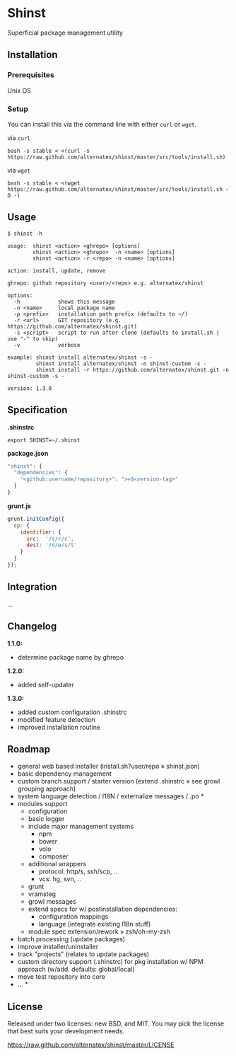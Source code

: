 Shinst
=============

Superficial package management utility

Installation
------------

### Prerequisites

Unix OS

### Setup

You can install this via the command line with either `curl` or `wget`.

via `curl`

`bash -s stable < <(curl -s https://raw.github.com/alternatex/shinst/master/src/tools/install.sh)`

via `wget`

`bash -s stable < <(wget https://raw.github.com/alternatex/shinst/master/src/tools/install.sh -O -)`

Usage
-------------

```shell
$ shinst -h

usage:  shinst <action> <ghrepo> [options]
        shinst <action> <ghrepo>  -n <name> [options]
        shinst <action> -r <repo> -n <name> [options]

action: install, update, remove

ghrepo: github repository <user>/<repo> e.g. alternatex/shinst

options:
  -h            shows this message        
  -n <name>     local package name
  -p <prefix>   installation path prefix (defaults to ~/)
  -r <url>      GIT repository (e.g. https://github.com/alternatex/shinst.git)
  -s <script>   script to run after clone (defaults to install.sh | use "-" to skip)
  -v            verbose

example: shinst install alternatex/shinst -s -
         shinst install alternatex/shinst -n shinst-custom -s -
         shinst install -r https://github.com/alternatex/shinst.git -n shinst-custom -s -

version: 1.3.0

```

Specification
-------------

**.shinstrc**

```shell
export SHINST=~/.shinst
```

**package.json**

```javascript
"shinst": {
  "dependencies": {
    "<github:username/repository>": ">=$<version-tag>"
  }
} 
```

**grunt.js**

```javascript
grunt.initConfig({
  cp: {
    identifier: {
      src:  '/s/r/c',
      dest: '/d/e/s/t'
    }
  }
});
```

Integration
-----------
...

Changelog
-------------
**1.1.0:**<br/>
* determine package name by ghrepo

**1.2.0:**<br/>
* added self-updater

**1.3.0:**<br/>
* added custom configuration .shinstrc
* modified feature detection
* improved installation routine

Roadmap
-------------
- general web based installer (install.sh?user/repo » shinst.json)
- basic dependency management
- custom branch support / starter version (extend .shinstrc » see growl grouping approach)
- system language detection / l18N / externalize messages / .po *
- modules support
  - configuration 
  - basic logger
  - include major management systems 
      - npm
      - bower
      - volo
      - composer      
  - additional wrappers
      - protocol: http/s, ssh/scp, ..
      - vcs: hg, svn, ..
  - grunt 
  - vramsteg  
  - growl messages 
  - extend specs for w/ postinstallation dependencies:
      - configuration mappings
      - language (integrate existing l18n stuff)
  - module spec extension/rework » zsh/oh-my-zsh  
- batch processing (update packages)
- improve installer/uninstaller
- track "projects" (relates to update packages)
- custom directory support (.shinstrc) for pkg installation w/ NPM approach (w/add. defaults: global/local)
- move test repository into core
- ... *

License
-------------
Released under two licenses: new BSD, and MIT. You may pick the
license that best suits your development needs.

https://raw.github.com/alternatex/shinst/master/LICENSE